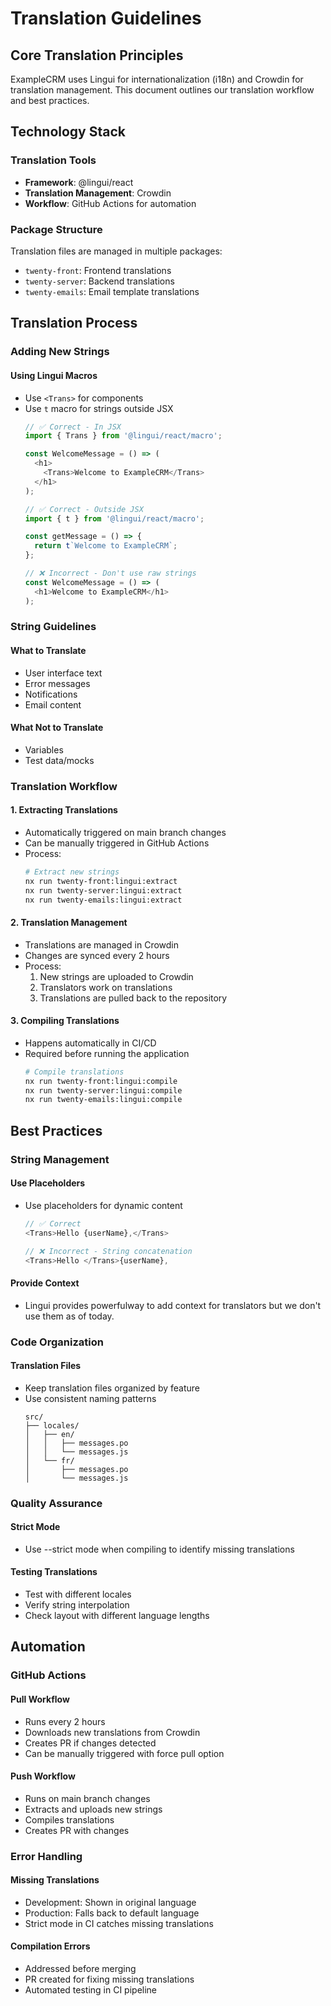 # Translation Guidelines

## Core Translation Principles
ExampleCRM uses Lingui for internationalization (i18n) and Crowdin for translation management. This document outlines our translation workflow and best practices.

## Technology Stack

### Translation Tools
- **Framework**: @lingui/react
- **Translation Management**: Crowdin
- **Workflow**: GitHub Actions for automation

### Package Structure
Translation files are managed in multiple packages:
- `twenty-front`: Frontend translations
- `twenty-server`: Backend translations
- `twenty-emails`: Email template translations

## Translation Process

### Adding New Strings

#### Using Lingui Macros
- Use `<Trans>` for components
- Use `t` macro for strings outside JSX
  ```typescript
  // ✅ Correct - In JSX
  import { Trans } from '@lingui/react/macro';

  const WelcomeMessage = () => (
    <h1>
      <Trans>Welcome to ExampleCRM</Trans>
    </h1>
  );

  // ✅ Correct - Outside JSX
  import { t } from '@lingui/react/macro';

  const getMessage = () => {
    return t`Welcome to ExampleCRM`;
  };

  // ❌ Incorrect - Don't use raw strings
  const WelcomeMessage = () => (
    <h1>Welcome to ExampleCRM</h1>
  );
  ```

### String Guidelines

#### What to Translate
- User interface text
- Error messages
- Notifications
- Email content

#### What Not to Translate
- Variables
- Test data/mocks

### Translation Workflow

#### 1. Extracting Translations
- Automatically triggered on main branch changes
- Can be manually triggered in GitHub Actions
- Process:
  ```bash
  # Extract new strings
  nx run twenty-front:lingui:extract
  nx run twenty-server:lingui:extract
  nx run twenty-emails:lingui:extract
  ```

#### 2. Translation Management
- Translations are managed in Crowdin
- Changes are synced every 2 hours
- Process:
  1. New strings are uploaded to Crowdin
  2. Translators work on translations
  3. Translations are pulled back to the repository

#### 3. Compiling Translations
- Happens automatically in CI/CD
- Required before running the application
  ```bash
  # Compile translations
  nx run twenty-front:lingui:compile
  nx run twenty-server:lingui:compile
  nx run twenty-emails:lingui:compile
  ```

## Best Practices

### String Management

#### Use Placeholders
- Use placeholders for dynamic content
  ```typescript
  // ✅ Correct
  <Trans>Hello {userName},</Trans>

  // ❌ Incorrect - String concatenation
  <Trans>Hello </Trans>{userName},
  ```

#### Provide Context
- Lingui provides powerfulway to add context for translators but we don't use them as of today.

### Code Organization

#### Translation Files
- Keep translation files organized by feature
- Use consistent naming patterns
  ```
  src/
  ├── locales/
  │   ├── en/
  │   │   ├── messages.po
  │   │   └── messages.js
  │   └── fr/
  │       ├── messages.po
  │       └── messages.js
  ```

### Quality Assurance

#### Strict Mode
- Use --strict mode when compiling to identify missing translations


#### Testing Translations
- Test with different locales
- Verify string interpolation
- Check layout with different language lengths

## Automation

### GitHub Actions

#### Pull Workflow
- Runs every 2 hours
- Downloads new translations from Crowdin
- Creates PR if changes detected
- Can be manually triggered with force pull option

#### Push Workflow
- Runs on main branch changes
- Extracts and uploads new strings
- Compiles translations
- Creates PR with changes

### Error Handling

#### Missing Translations
- Development: Shown in original language
- Production: Falls back to default language
- Strict mode in CI catches missing translations

#### Compilation Errors
- Addressed before merging
- PR created for fixing missing translations
- Automated testing in CI pipeline
